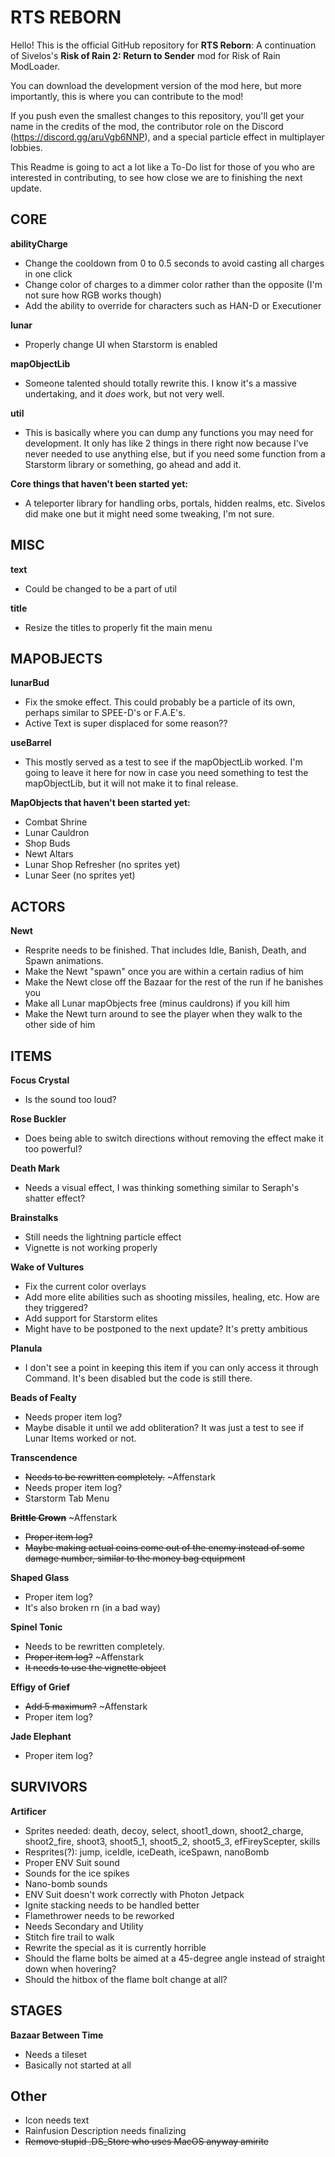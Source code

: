 ﻿# RTS REBORN

Hello! This is the official GitHub repository for **RTS Reborn**: A continuation of Sivelos's **Risk of Rain 2: Return to Sender** mod for Risk of Rain ModLoader.

You can download the development version of the mod here, but more importantly, this is where you can contribute to the mod!

If you push even the smallest changes to this repository, you'll get your name in the credits of the mod, the contributor role on the Discord (https://discord.gg/aruVgb6NNP), and a special particle effect in multiplayer lobbies.

This Readme is going to act a lot like a To-Do list for those of you who are interested in contributing, to see how close we are to finishing the next update.

## CORE

**abilityCharge**
* Change the cooldown from 0 to 0.5 seconds to avoid casting all charges in one click
* Change color of charges to a dimmer color rather than the opposite (I'm not sure how RGB works though)
* Add the ability to override for characters such as HAN-D or Executioner

**lunar**
* Properly change UI when Starstorm is enabled

**mapObjectLib**
* Someone talented should totally rewrite this. I know it's a massive undertaking, and it *does* work, but not very well.

**util**
* This is basically where you can dump any functions you may need for development. It only has like 2 things in there right now because I've never needed to use anything else, but if you need some function from a Starstorm library or something, go ahead and add it.

**Core things that haven't been started yet:**
* A teleporter library for handling orbs, portals, hidden realms, etc. Sivelos did make one but it might need some tweaking, I'm not sure.

## MISC

**text**
* Could be changed to be a part of util

**title**
* Resize the titles to properly fit the main menu

## MAPOBJECTS


**lunarBud**
* Fix the smoke effect. This could probably be a particle of its own, perhaps similar to SPEE-D's or F.A.E's.
* Active Text is super displaced for some reason??

**useBarrel**
* This mostly served as a test to see if the mapObjectLib worked. I'm going to leave it here for now in case you need something to test the mapObjectLib, but it will not make it to final release.

**MapObjects that haven't been started yet:**
* Combat Shrine
* Lunar Cauldron
* Shop Buds
* Newt Altars
* Lunar Shop Refresher (no sprites yet)
* Lunar Seer (no sprites yet)

## ACTORS

**Newt**
* Resprite needs to be finished. That includes Idle, Banish, Death, and Spawn animations.
* Make the Newt "spawn" once you are within a certain radius of him
* Make the Newt close off the Bazaar for the rest of the run if he banishes you
* Make all Lunar mapObjects free (minus cauldrons) if you kill him
* Make the Newt turn around to see the player when they walk to the other side of him

## ITEMS

**Focus Crystal**
* Is the sound too loud?

**Rose Buckler**
* Does being able to switch directions without removing the effect make it too powerful?

**Death Mark**
* Needs a visual effect, I was thinking something similar to Seraph's shatter effect?

**Brainstalks**
* Still needs the lightning particle effect
* Vignette is not working properly

**Wake of Vultures**
* Fix the current color overlays
* Add more elite abilities such as shooting missiles, healing, etc. How are they triggered?
* Add support for Starstorm elites
* Might have to be postponed to the next update? It's pretty ambitious

**Planula**
* I don't see a point in keeping this item if you can only access it through Command. It's been disabled but the code is still there.

**Beads of Fealty**
* Needs proper item log?
* Maybe disable it until we add obliteration? It was just a test to see if Lunar Items worked or not.

**Transcendence**
* ~~Needs to be rewritten completely.~~ \~Affenstark
* Needs proper item log?
* Starstorm Tab Menu

~~**Brittle Crown**~~ \~Affenstark
* ~~Proper item log?~~
* ~~Maybe making actual coins come out of the enemy instead of some damage number, similar to the money bag equipment~~

**Shaped Glass**
* Proper item log?
* It's also broken rn (in a bad way)

**Spinel Tonic**
* Needs to be rewritten completely.
* ~~Proper item log?~~ \~Affenstark
* ~~It needs to use the vignette object~~

**Effigy of Grief**
* ~~Add 5 maximum?~~ \~Affenstark
* Proper item log?

**Jade Elephant**
* Proper item log?

## SURVIVORS

**Artificer**
* Sprites needed: death, decoy, select, shoot1_down, shoot2_charge, shoot2_fire, shoot3, shoot5_1, shoot5_2, shoot5_3, efFireyScepter, skills
* Resprites(?): jump, iceIdle, iceDeath, iceSpawn, nanoBomb
* Proper ENV Suit sound
* Sounds for the ice spikes
* Nano-bomb sounds
* ENV Suit doesn't work correctly with Photon Jetpack
* Ignite stacking needs to be handled better
* Flamethrower needs to be reworked
* Needs Secondary and Utility
* Stitch fire trail to walk
* Rewrite the special as it is currently horrible
* Should the flame bolts be aimed at a 45-degree angle instead of straight down when hovering?
* Should the hitbox of the flame bolt change at all?

## STAGES

**Bazaar Between Time**
* Needs a tileset
* Basically not started at all

## Other

* Icon needs text
* Rainfusion Description needs finalizing
* ~~Remove stupid .DS_Store who uses MacOS anyway amirite~~
